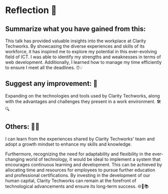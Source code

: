 # Reflection 🌟
## Summarize what you have gained from this: 
This talk has provided valuable insights into the workplace at Clarity Techworks. By showcasing the diverse experiences and skills of its workforce, it has inspired me to explore my potential in this ever-evolving field of ICT. I was able to identify my strengths and weaknesses in terms of web development. Additionally, I learned how to manage my time efficiently to ensure I meet all the deadlines. ⏰💡

## Suggest any improvement: 🚀

Expanding on the technologies and tools used by Clarity Techworks, along with the advantages and challenges they present in a work environment. 🛠️🔍

## Others: 🤔💡

I can learn from the experiences shared by Clarity Techworks' team and adopt a growth mindset to enhance my skills and knowledge.

Furthermore, recognizing the need for adaptability and flexibility in the ever-changing world of technology, it would be ideal to implement a system that encourages continuous learning and development. This can be achieved by allocating time and resources for employees to pursue further education and professional certifications. By investing in the development of our human capital, Clarity Techworks can remain at the forefront of technological advancements and ensure its long-term success. 🌐🚀📚

